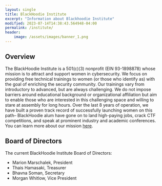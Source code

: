 ```yaml
---
layout: single
title: BlackHoodie Institute
excerpt: "Information about Blackhoodie Institute"
modified: 2023-07-14T14:38:43.564948-04:00
permalink: /institute/
header:
    image: /assets/images/banner_1.png
---
```

## Overview

The BlackHoodie Institute is a 501(c)(3) nonprofit (EIN 93-1898878) whose mission is to attract and support women in cybersecurity. We focus on providing free technical trainings to women (or those who identify as) with the goal of enriching the security community. Our trainings vary from introductory to advanced, but are always challenging. We do not impose barriers around educational background or organizational affiliation but aim to enable those who are interested in this challenging space and willing to stare at assembly for long hours. Over the last 8 years of operation, we have built a proven track record of successfully launching women on this path– BlackHoodie alum have gone on to land high-paying jobs, crack CTF competitions, and speak at prominent industry and academic conferences. You can learn more about our mission [here](/mission/).  

## Board of Directors

The current BlackHoodie Institute Board of Directors:  
- Marion Marschalek, President  
- Thais Hamasaki, Treasurer  
- Bhavna Soman, Secretary  
- Morgan Whitlow, Vice President

